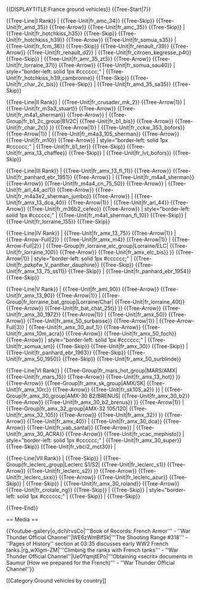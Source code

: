 {{DISPLAYTITLE:France ground vehicles}}
{{Tree-Start|7}}

{{Tree-Line|I Rank}}
|
{{Tree-Unit|fr_amc_34}}
{{Tree-Skip}}
{{Tree-Unit|fr_amd_35}}
{{Tree-Arrow}}
{{Tree-Unit|fr_amc_35}}
{{Tree-Skip}}
|
{{Tree-Unit|fr_hotchkiss_h35}}
{{Tree-Skip}}
{{Tree-Unit|fr_hotchkiss_h39}}
{{Tree-Arrow}}
{{Tree-Unit|fr_somua_s35}}
|
{{Tree-Unit|fr_fcm_36}}
{{Tree-Skip}}
{{Tree-Unit|fr_renault_r39}}
{{Tree-Arrow}}
{{Tree-Unit|fr_renault_d2}}
|
{{Tree-Unit|fr_citroen_kegresse_p4t}}
{{Tree-Skip}}
|
{{Tree-Unit|fr_amr_35_zt3}}
{{Tree-Arrow}}
{{Tree-Unit|fr_lorraine_37l}}
{{Tree-Arrow}}
{{Tree-Unit|fr_somua_sau40}}
| style="border-left: solid 1px #cccccc;" |
{{Tree-Unit|fr_hotchkiss_h39_cambronne}}
{{Tree-Skip}}
{{Tree-Unit|fr_char_2c_bis}}
{{Tree-Skip}}
|
{{Tree-Unit|fr_amd_35_sa35}}
{{Tree-Skip}}

{{Tree-Line|II Rank}}
|
{{Tree-Unit|fr_crusader_mk_2}}
{{Tree-Arrow|1}}
|
{{Tree-Unit|fr_m3a3_stuart}}
{{Tree-Arrow}}
{{Tree-Unit|fr_m4a1_sherman}}
{{Tree-Arrow}}
|
{{Tree-Group|fr_b1_2c_group|B1/2C|
  {{Tree-Unit|fr_b1_bis}}
{{Tree-Arrow}}
{{Tree-Unit|fr_char_2c}}
}}
{{Tree-Arrow|1}}
|
{{Tree-Unit|fr_cckw_353_bofors}}
{{Tree-Arrow|1}}
|
{{Tree-Unit|fr_m4a3_105_sherman}}
{{Tree-Arrow}}
{{Tree-Unit|fr_m10}}
{{Tree-Arrow}}
| style="border-left: solid 1px #cccccc;" |
{{Tree-Unit|fr_b1_ter}}
{{Tree-Skip}}
{{Tree-Unit|fr_amx_13_chaffee}}
{{Tree-Skip}}
|
{{Tree-Unit|fr_lvt_bofors}}
{{Tree-Skip}}

{{Tree-Line|III Rank}}
|
{{Tree-Unit|fr_amx_13_fl_11}}
{{Tree-Arrow}}
{{Tree-Unit|fr_panhard_ebr_1951}}
{{Tree-Arrow}}
|
{{Tree-Unit|fr_m4a4_sherman}}
{{Tree-Arrow}}
{{Tree-Unit|fr_m4a4_cn_75_50}}
{{Tree-Arrow}}
|
{{Tree-Unit|fr_arl_44_acl1}}
{{Tree-Arrow}}
{{Tree-Unit|fr_m4a3e2_sherman_jumbo}}
{{Tree-Arrow}}
|
{{Tree-Unit|fr_amx_13_dca_40}}
{{Tree-Arrow|1}}
|
{{Tree-Unit|fr_arl_44}}
{{Tree-Arrow}}
{{Tree-Unit|fr_m36b2_cefeo}}
{{Tree-Arrow}}
| style="border-left: solid 1px #cccccc;" |
{{Tree-Unit|fr_m4a1_sherman_fl_10}}
{{Tree-Skip}}
|
{{Tree-Unit|fr_lorraine_155}}
{{Tree-Skip}}

{{Tree-Line|IV Rank}}
|
{{Tree-Unit|fr_amx_13_75}}
{{Tree-Arrow|1}}
|
{{Tree-Arrow-Full|2}}
|
{{Tree-Unit|fr_amx_m4}}
{{Tree-Arrow|1}}
|
{{Tree-Arrow-Full|2}}
|
{{Tree-Group|fr_lorraine_elc_group|Lorraine/ELC|
  {{Tree-Unit|fr_lorraine_100}}
{{Tree-Arrow}}
{{Tree-Unit|fr_amx_elc_bis}}
}}
{{Tree-Arrow|1}}
| style="border-left: solid 1px #cccccc;" |
{{Tree-Unit|fr_pzkpfw_V_panther_dauphine}}
{{Tree-Skip}}
{{Tree-Unit|fr_amx_13_75_ss11}}
{{Tree-Skip}}
|
{{Tree-Unit|fr_panhard_ebr_1954}}
{{Tree-Skip}}

{{Tree-Line|V Rank}}
|
{{Tree-Unit|fr_aml_90}}
{{Tree-Arrow}}
{{Tree-Unit|fr_amx_13_90}}
{{Tree-Arrow|1}}
|
{{Tree-Group|fr_lorraine_bat_group|Lorraine/Char|
  {{Tree-Unit|fr_lorraine_40t}}
{{Tree-Arrow}}
{{Tree-Unit|fr_bat_chat_25t}}
}}
{{Tree-Arrow}}
{{Tree-Unit|fr_amx_30_1972}}
{{Tree-Arrow|1}}
|
{{Tree-Unit|fr_amx_50}}
{{Tree-Arrow}}
{{Tree-Unit|fr_amx_50_surbaisse}}
{{Tree-Arrow|1}}
|
{{Tree-Arrow-Full|3}}
|
{{Tree-Unit|fr_amx_30_auf_1}}
{{Tree-Arrow}}
{{Tree-Unit|fr_amx_10m_acra}}
{{Tree-Arrow}}
{{Tree-Unit|fr_amx_50_foch}}
{{Tree-Arrow}}
| style="border-left: solid 1px #cccccc;" |
{{Tree-Unit|fr_somua_sm}}
{{Tree-Skip}}
{{Tree-Unit|fr_amx_30}}
{{Tree-Skip}}
|
{{Tree-Unit|fr_panhard_ebr_1963}}
{{Tree-Skip}}
{{Tree-Unit|fr_amx_50_1950}}
{{Tree-Skip}}
{{Tree-Unit|fr_amx_50_surblinde}}

{{Tree-Line|VI Rank}}
|
{{Tree-Group|fr_mars_hot_group|MARS/AMX|
  {{Tree-Unit|fr_mars_15}}
{{Tree-Arrow}}
{{Tree-Unit|fr_amx_13_hot}}
}}
{{Tree-Arrow}}
{{Tree-Group|fr_amx_sk_group|AMX/SK|
  {{Tree-Unit|fr_amx_10rc}}
{{Tree-Arrow}}
{{Tree-Unit|fr_sk105_a2}}
}}
|
{{Tree-Group|fr_amx_30_group|AMX-30 B2/BRENUS|
  {{Tree-Unit|fr_amx_30_b2}}
{{Tree-Arrow}}
{{Tree-Unit|fr_amx_30_b2_brenus}}
}}
{{Tree-Arrow|1}}
|
{{Tree-Group|fr_amx_32_group|AMX-32 105/120|
  {{Tree-Unit|fr_amx_32_105}}
{{Tree-Arrow}}
{{Tree-Unit|fr_amx_32}}
}}
{{Tree-Arrow}}
{{Tree-Unit|fr_amx_40}}
|
{{Tree-Unit|fr_amx_30_dca}}
{{Tree-Arrow}}
{{Tree-Unit|fr_vab_santal}}
{{Tree-Arrow}}
|
{{Tree-Unit|fr_amx_30_ACRA}}
{{Tree-Arrow}}
{{Tree-Unit|fr_vcac_mephisto}}
| style="border-left: solid 1px #cccccc;" |
{{Tree-Unit|fr_amx_30_super}}
{{Tree-Skip}}
{{Tree-Unit|fr_vbci2_mct30}}
|

{{Tree-Line|VII Rank}}
|
{{Tree-Skip}}
|
{{Tree-Group|fr_leclerc_group|Leclerc S1/S2|
  {{Tree-Unit|fr_leclerc_s1}}
{{Tree-Arrow}}
{{Tree-Unit|fr_leclerc_s2}}
}}
{{Tree-Arrow}}
{{Tree-Unit|fr_leclerc_sxxi}}
{{Tree-Arrow}}
{{Tree-Unit|fr_leclerc_azur}}
{{Tree-Skip}}
|
{{Tree-Skip}}
|
{{Tree-Unit|fr_amx_30_roland}}
{{Tree-Arrow}}
{{Tree-Unit|fr_crotale_ng}}
{{Tree-Skip}}
|
{{Tree-Skip}}
| style="border-left: solid 1px #cccccc;" |
{{Tree-Skip}}
|
{{Tree-Skip}}

{{Tree-End}}

== Media ==

<!-- ''Excellent additions to the article would be video guides, screenshots from the game, and photos.'' -->

{{Youtube-gallery|o_dcIVrvsCo|'''Book of Records: French Armor''' - ''War Thunder Official Channel''|WE6zWmBlfSk|'''The Shooting Range #318''' - ''Pages of History'' section at 03:35 discusses early WW2 French tanks.|rg_wXlgm-ZM|'''Climbing the ranks with French tanks''' - ''War Thunder Official Channel''|Ue0YqmjtEPo|'''Obtaining «secrit» documents in Saumur (How we prepared for the French)''' - ''War Thunder Official Channel''}}

[[Category:Ground vehicles by country]]
